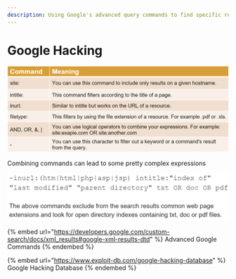 ```yaml
---
description: Using Google's advanced query commands to find specific resources
---
```


# Google Hacking

![](<../../../../.gitbook/assets/image (4) (1) (1) (1) (1).png>)

Combining commands can lead to some pretty complex expressions

![](<../../../../.gitbook/assets/image (3) (1) (1) (1).png>)

{% embed url="https://developers.google.com/custom-search/docs/xml_results#google-xml-results-dtd" %}
Advanced Google Commands
{% endembed %}

{% embed url="https://www.exploit-db.com/google-hacking-database" %}
Google Hacking Database
{% endembed %}
